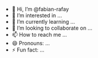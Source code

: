 - 👋 Hi, I’m @fabian-rafay
- 👀 I’m interested in ...
- 🌱 I’m currently learning ...
- 💞️ I’m looking to collaborate on ...
- 📫 How to reach me ...
- 😄 Pronouns: ...
- ⚡ Fun fact: ...

<!---
fabian-rafay/fabian-rafay is a ✨ special ✨ repository because its `README.md` (this file) appears on your GitHub profile.
You can click the Preview link to take a look at your changes.
--->
